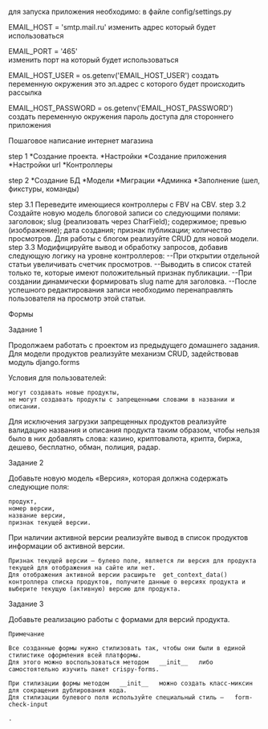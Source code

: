 для запуска приложения необходимо:
в файле config/settings.py


EMAIL_HOST = 'smtp.mail.ru'
изменить адрес который будет использоваться

EMAIL_PORT = '465'                                      
изменить порт на который будет использоваться

EMAIL_HOST_USER = os.getenv('EMAIL_HOST_USER')
создать переменную окружения это эл.адрес с которого будет происходить рассылка

EMAIL_HOST_PASSWORD = os.getenv('EMAIL_HOST_PASSWORD')  
создать переменную окружения пароль доступа для стороннего приложения  





Пошаговое написание интернет магазина

step 1 *Создание проекта. 
       *Настройки
       *Создание приложения
       *Настройки url
       *Контроллеры

step 2 *Создание БД
       *Модели
       *Миграции
       *Админка
       *Заполнение (шел, фикстуры, команды)

step 3.1 Переведите имеющиеся контроллеры с FBV на CBV.
step 3.2 Создайте новую модель блоговой записи со следующими полями:
    заголовок;
    slug (реализовать через CharField);
    содержимое;
    превью (изображение);
    дата создания;
    признак публикации;
    количество просмотров.
Для работы с блогом реализуйте CRUD для новой модели.
step 3.3 Модифицируйте вывод и обработку запросов, добавив следующую логику на 
         уровне контроллеров:
         --При открытии отдельной статьи увеличивать счетчик просмотров.
         --Выводить в список статей только те, которые имеют положительный признак публикации.
         --При создании динамически формировать slug name для заголовка.
         --После успешного редактирования записи необходимо перенаправлять 
           пользователя на просмотр этой статьи.

Формы

Задание 1

Продолжаем работать с проектом из предыдущего домашнего задания. 
Для модели продуктов реализуйте механизм CRUD, задействовав модуль django.forms

Условия для пользователей:

    могут создавать новые продукты,
    не могут создавать продукты с запрещенными словами в названии и описании.

Для исключения загрузки запрещенных продуктов реализуйте валидацию названия и описания продукта таким образом, 
чтобы нельзя было в них добавлять слова: казино, криптовалюта, крипта, биржа, дешево, бесплатно, обман, полиция, радар.

Задание 2

Добавьте новую модель «Версия», которая должна содержать следующие поля:

    продукт,
    номер версии,
    название версии,
    признак текущей версии.

При наличии активной версии реализуйте вывод в список продуктов информации об активной версии.

    Признак текущей версии — булево поле, является ли версия для продукта текущей для отображения на сайте или нет.
    Для отображения активной версии расширьте  get_context_data()
    контроллера списка продуктов, получите данные о версиях продукта и выберите текущую (активную) версию для продукта.

Задание 3

Добавьте реализацию работы с формами для версий продукта.

    Примечание

    Все созданные формы нужно стилизовать так, чтобы они были в единой стилистике оформления всей платформы. 
    Для этого можно воспользоваться методом   __init__   либо самостоятельно изучить пакет crispy-forms.

    При стилизации формы методом   __init__   можно создать класс-миксин для сокращения дублирования кода.
    Для стилизации булевого поля используйте специальный стиль —   form-check-input

    .
